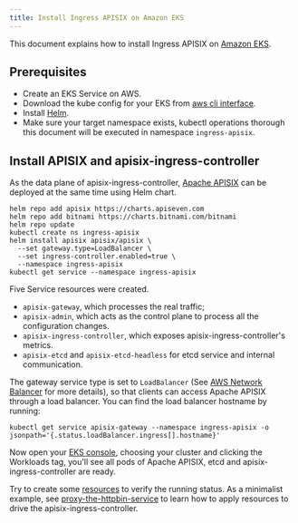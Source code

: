 ```yaml
---
title: Install Ingress APISIX on Amazon EKS
---
```


<!--
#
# Licensed to the Apache Software Foundation (ASF) under one or more
# contributor license agreements.  See the NOTICE file distributed with
# this work for additional information regarding copyright ownership.
# The ASF licenses this file to You under the Apache License, Version 2.0
# (the "License"); you may not use this file except in compliance with
# the License.  You may obtain a copy of the License at
#
#     http://www.apache.org/licenses/LICENSE-2.0
#
# Unless required by applicable law or agreed to in writing, software
# distributed under the License is distributed on an "AS IS" BASIS,
# WITHOUT WARRANTIES OR CONDITIONS OF ANY KIND, either express or implied.
# See the License for the specific language governing permissions and
# limitations under the License.
#
-->

This document explains how to install Ingress APISIX on [Amazon EKS](https://amazonaws-china.com/eks/?whats-new-cards.sort-by=item.additionalFields.postDateTime&whats-new-cards.sort-order=desc&eks-blogs.sort-by=item.additionalFields.createdDate&eks-blogs.sort-order=desc).

## Prerequisites

* Create an EKS Service on AWS.
* Download the kube config for your EKS from [aws cli interface](https://amazonaws-china.com/cli/).
* Install [Helm](https://helm.sh/).
* Make sure your target namespace exists, kubectl operations thorough this document will be executed in namespace `ingress-apisix`.

## Install APISIX and apisix-ingress-controller

As the data plane of apisix-ingress-controller, [Apache APISIX](http://apisix.apache.org/) can be deployed at the same time using Helm chart.

```shell
helm repo add apisix https://charts.apiseven.com
helm repo add bitnami https://charts.bitnami.com/bitnami
helm repo update
kubectl create ns ingress-apisix
helm install apisix apisix/apisix \
  --set gateway.type=LoadBalancer \
  --set ingress-controller.enabled=true \
  --namespace ingress-apisix
kubectl get service --namespace ingress-apisix
```

Five Service resources were created.

* `apisix-gateway`, which processes the real traffic;
* `apisix-admin`, which acts as the control plane to process all the configuration changes.
* `apisix-ingress-controller`, which exposes apisix-ingress-controller's metrics.
* `apisix-etcd` and `apisix-etcd-headless` for etcd service and internal communication.

The gateway service type is set to `LoadBalancer` (See [AWS Network Balancer](https://docs.aws.amazon.com/elasticloadbalancing/latest/network/network-load-balancers.html) for more details), so that clients can access Apache APISIX through a load balancer. You can find the load balancer hostname by running:

```shell
kubectl get service apisix-gateway --namespace ingress-apisix -o jsonpath='{.status.loadBalancer.ingress[].hostname}'
```

Now open your [EKS console](https://console.aws.amazon.com/eks/home), choosing your cluster and clicking the Workloads tag, you'll see all pods of Apache APISIX, etcd and apisix-ingress-controller are ready.

Try to create some [resources](https://github.com/apache/apisix-ingress-controller/tree/master/docs/en/latest/concepts) to verify the running status. As a minimalist example, see [proxy-the-httpbin-service](../practices/proxy-the-httpbin-service.md) to learn how to apply resources to drive the apisix-ingress-controller.
